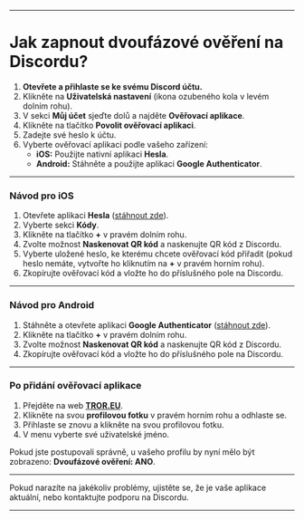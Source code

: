 
---

# **Jak zapnout dvoufázové ověření na Discordu?**

1. **Otevřete a přihlaste se ke svému Discord účtu.**    
2. Klikněte na **Uživatelská nastavení** (ikona ozubeného kola v levém dolním rohu).    
3. V sekci **Můj účet** sjeďte dolů a najděte **Ověřovací aplikace**.
4. Klikněte na tlačítko **Povolit ověřovací aplikaci**.  
5. Zadejte své heslo k účtu. 
6. Vyberte ověřovací aplikaci podle vašeho zařízení:
    * **iOS:** Použijte nativní aplikaci **Hesla**.  
    * **Android:** Stáhněte a použijte aplikaci **Google Authenticator**.

---

### **Návod pro iOS**

1. Otevřete aplikaci **Hesla** ([stáhnout zde](https://apps.apple.com/us/app/passwords/id6473799789)).  
2. Vyberte sekci **Kódy**.  
3. Klikněte na tlačítko **\+** v pravém dolním rohu.  
4. Zvolte možnost **Naskenovat QR kód** a naskenujte QR kód z Discordu.  
5. Vyberte uložené heslo, ke kterému chcete ověřovací kód přiřadit (pokud heslo nemáte, vytvořte ho kliknutím na **\+** v pravém horním rohu).  
6. Zkopírujte ověřovací kód a vložte ho do příslušného pole na Discordu.

---

### **Návod pro Android**

1. Stáhněte a otevřete aplikaci **Google Authenticator** ([stáhnout zde](https://play.google.com/store/apps/details?id=com.google.android.apps.authenticator2&pcampaignid=web_share)).  
2. Klikněte na tlačítko **\+** v pravém dolním rohu.  
3. Zvolte možnost **Naskenovat QR kód** a naskenujte QR kód z Discordu.  
4. Zkopírujte ověřovací kód a vložte ho do příslušného pole na Discordu.

---

### **Po přidání ověřovací aplikace**

1. Přejděte na web [**TROR.EU**](https://tror.eu/).  
2. Klikněte na svou **profilovou fotku** v pravém horním rohu a odhlaste se.  
3. Přihlaste se znovu a klikněte na svou profilovou fotku.  
4. V menu vyberte své uživatelské jméno.

Pokud jste postupovali správně, u vašeho profilu by nyní mělo být zobrazeno: **Dvoufázové ověření: ANO**.

---

Pokud narazíte na jakékoliv problémy, ujistěte se, že je vaše aplikace aktuální, nebo kontaktujte podporu na Discordu.

---

